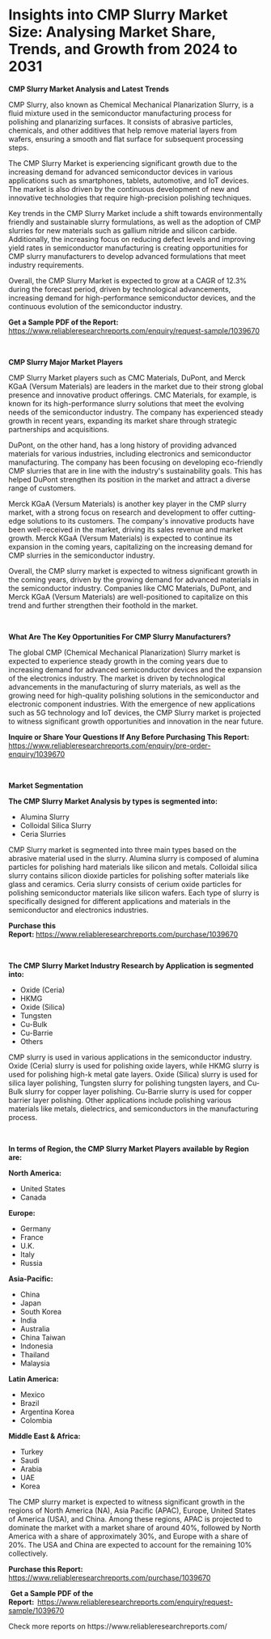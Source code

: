 <p><h1>Insights into CMP Slurry Market Size: Analysing Market Share, Trends, and Growth from 2024 to 2031</h1></p><p><strong>CMP Slurry Market Analysis and Latest Trends</strong></p>
<p><p>CMP Slurry, also known as Chemical Mechanical Planarization Slurry, is a fluid mixture used in the semiconductor manufacturing process for polishing and planarizing surfaces. It consists of abrasive particles, chemicals, and other additives that help remove material layers from wafers, ensuring a smooth and flat surface for subsequent processing steps.</p><p>The CMP Slurry Market is experiencing significant growth due to the increasing demand for advanced semiconductor devices in various applications such as smartphones, tablets, automotive, and IoT devices. The market is also driven by the continuous development of new and innovative technologies that require high-precision polishing techniques.</p><p>Key trends in the CMP Slurry Market include a shift towards environmentally friendly and sustainable slurry formulations, as well as the adoption of CMP slurries for new materials such as gallium nitride and silicon carbide. Additionally, the increasing focus on reducing defect levels and improving yield rates in semiconductor manufacturing is creating opportunities for CMP slurry manufacturers to develop advanced formulations that meet industry requirements.</p><p>Overall, the CMP Slurry Market is expected to grow at a CAGR of 12.3% during the forecast period, driven by technological advancements, increasing demand for high-performance semiconductor devices, and the continuous evolution of the semiconductor industry.</p></p>
<p><strong>Get a Sample PDF of the Report:&nbsp;</strong> <a href="https://www.reliableresearchreports.com/enquiry/request-sample/1039670">https://www.reliableresearchreports.com/enquiry/request-sample/1039670</a></p>
<p>&nbsp;</p>
<p><strong>CMP Slurry Major Market Players</strong></p>
<p><p>CMP Slurry Market players such as CMC Materials, DuPont, and Merck KGaA (Versum Materials) are leaders in the market due to their strong global presence and innovative product offerings. CMC Materials, for example, is known for its high-performance slurry solutions that meet the evolving needs of the semiconductor industry. The company has experienced steady growth in recent years, expanding its market share through strategic partnerships and acquisitions.</p><p>DuPont, on the other hand, has a long history of providing advanced materials for various industries, including electronics and semiconductor manufacturing. The company has been focusing on developing eco-friendly CMP slurries that are in line with the industry's sustainability goals. This has helped DuPont strengthen its position in the market and attract a diverse range of customers.</p><p>Merck KGaA (Versum Materials) is another key player in the CMP slurry market, with a strong focus on research and development to offer cutting-edge solutions to its customers. The company's innovative products have been well-received in the market, driving its sales revenue and market growth. Merck KGaA (Versum Materials) is expected to continue its expansion in the coming years, capitalizing on the increasing demand for CMP slurries in the semiconductor industry.</p><p>Overall, the CMP slurry market is expected to witness significant growth in the coming years, driven by the growing demand for advanced materials in the semiconductor industry. Companies like CMC Materials, DuPont, and Merck KGaA (Versum Materials) are well-positioned to capitalize on this trend and further strengthen their foothold in the market.</p></p>
<p>&nbsp;</p>
<p><strong>What Are The Key Opportunities For CMP Slurry Manufacturers?</strong></p>
<p><p>The global CMP (Chemical Mechanical Planarization) Slurry market is expected to experience steady growth in the coming years due to increasing demand for advanced semiconductor devices and the expansion of the electronics industry. The market is driven by technological advancements in the manufacturing of slurry materials, as well as the growing need for high-quality polishing solutions in the semiconductor and electronic component industries. With the emergence of new applications such as 5G technology and IoT devices, the CMP Slurry market is projected to witness significant growth opportunities and innovation in the near future.</p></p>
<p><strong>Inquire or Share Your Questions If Any Before Purchasing This Report:</strong> <a href="https://www.reliableresearchreports.com/enquiry/pre-order-enquiry/1039670">https://www.reliableresearchreports.com/enquiry/pre-order-enquiry/1039670</a></p>
<p>&nbsp;</p>
<p><strong>Market Segmentation</strong></p>
<p><strong>The CMP Slurry Market Analysis by types is segmented into:</strong></p>
<p><ul><li>Alumina Slurry</li><li>Colloidal Silica Slurry</li><li>Ceria Slurries</li></ul></p>
<p><p>CMP Slurry market is segmented into three main types based on the abrasive material used in the slurry. Alumina slurry is composed of alumina particles for polishing hard materials like silicon and metals. Colloidal silica slurry contains silicon dioxide particles for polishing softer materials like glass and ceramics. Ceria slurry consists of cerium oxide particles for polishing semiconductor materials like silicon wafers. Each type of slurry is specifically designed for different applications and materials in the semiconductor and electronics industries.</p></p>
<p><strong>Purchase this Report:&nbsp;</strong><a href="https://www.reliableresearchreports.com/purchase/1039670">https://www.reliableresearchreports.com/purchase/1039670</a></p>
<p>&nbsp;</p>
<p><strong>The CMP Slurry Market Industry Research by Application is segmented into:</strong></p>
<p><ul><li>Oxide (Ceria)</li><li>HKMG</li><li>Oxide (Silica)</li><li>Tungsten</li><li>Cu-Bulk</li><li>Cu-Barrie</li><li>Others</li></ul></p>
<p><p>CMP slurry is used in various applications in the semiconductor industry. Oxide (Ceria) slurry is used for polishing oxide layers, while HKMG slurry is used for polishing high-k metal gate layers. Oxide (Silica) slurry is used for silica layer polishing, Tungsten slurry for polishing tungsten layers, and Cu-Bulk slurry for copper layer polishing. Cu-Barrie slurry is used for copper barrier layer polishing. Other applications include polishing various materials like metals, dielectrics, and semiconductors in the manufacturing process.</p></p>
<p>&nbsp;</p>
<p><strong>In terms of Region, the CMP Slurry Market Players available by Region are:</strong></p>
<p>
    <p> <strong> North America: </strong>
        <ul>
            <li>United States</li>
            <li>Canada</li>
        </ul>
        </p> 
    <p> <strong> Europe: </strong>
        <ul>
            <li>Germany</li>
            <li>France</li>
            <li>U.K.</li>
            <li>Italy</li>
            <li>Russia</li>
        </ul>
        </p> 
    <p> <strong> Asia-Pacific: </strong>
        <ul>
            <li>China</li>
            <li>Japan</li>
            <li>South Korea</li>
            <li>India</li>
            <li>Australia</li>
            <li>China Taiwan</li>
            <li>Indonesia</li>
            <li>Thailand</li>
            <li>Malaysia</li>
        </ul>
        </p> 
    <p> <strong> Latin America: </strong>
        <ul>
            <li>Mexico</li>
            <li>Brazil</li>
            <li>Argentina Korea</li>
            <li>Colombia</li>
        </ul>
        </p> 
    <p> <strong> Middle East & Africa: </strong>
        <ul>
            <li>Turkey</li>
            <li>Saudi</li>
            <li>Arabia</li>
            <li>UAE</li>
            <li>Korea</li>
        </ul>
    </p>
    </p>
<p><p>The CMP slurry market is expected to witness significant growth in the regions of North America (NA), Asia Pacific (APAC), Europe, United States of America (USA), and China. Among these regions, APAC is projected to dominate the market with a market share of around 40%, followed by North America with a share of approximately 30%, and Europe with a share of 20%. The USA and China are expected to account for the remaining 10% collectively.</p></p>
<p><strong>Purchase this Report: </strong><a href="https://www.reliableresearchreports.com/purchase/1039670">https://www.reliableresearchreports.com/purchase/1039670</a></p>
<p>&nbsp;<strong>Get a Sample PDF of the Report:&nbsp;&nbsp;</strong><a href="https://www.reliableresearchreports.com/enquiry/request-sample/1039670">https://www.reliableresearchreports.com/enquiry/request-sample/1039670</a></p>
<p><strong></strong></p>
<p>Check more reports on https://www.reliableresearchreports.com/</p>